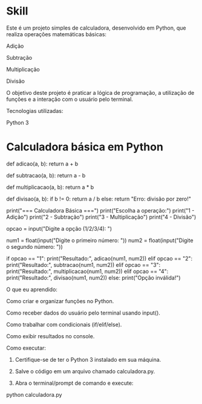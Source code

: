 # Skill
Este é um projeto simples de calculadora, desenvolvido em Python, que realiza operações matemáticas básicas:

Adição

Subtração

Multiplicação

Divisão


O objetivo deste projeto é praticar a lógica de programação, a utilização de funções e a interação com o usuário pelo terminal.

Tecnologias utilizadas:

Python 3



# Calculadora básica em Python

def adicao(a, b):
    return a + b

def subtracao(a, b):
    return a - b

def multiplicacao(a, b):
    return a * b

def divisao(a, b):
    if b != 0:
        return a / b
    else:
        return "Erro: divisão por zero!"

print("=== Calculadora Básica ===")
print("Escolha a operação:")
print("1 - Adição")
print("2 - Subtração")
print("3 - Multiplicação")
print("4 - Divisão")

opcao = input("Digite a opção (1/2/3/4): ")

num1 = float(input("Digite o primeiro número: "))
num2 = float(input("Digite o segundo número: "))

if opcao == "1":
    print("Resultado:", adicao(num1, num2))
elif opcao == "2":
    print("Resultado:", subtracao(num1, num2))
elif opcao == "3":
    print("Resultado:", multiplicacao(num1, num2))
elif opcao == "4":
    print("Resultado:", divisao(num1, num2))
else:
    print("Opção inválida!")



O que eu aprendido:

Como criar e organizar funções no Python.

Como receber dados do usuário pelo terminal usando input().

Como trabalhar com condicionais (if/elif/else).

Como exibir resultados no console.
    

Como executar:

1. Certifique-se de ter o Python 3 instalado em sua máquina.


2. Salve o código em um arquivo chamado calculadora.py.


3. Abra o terminal/prompt de comando e execute:

 python calculadora.py
